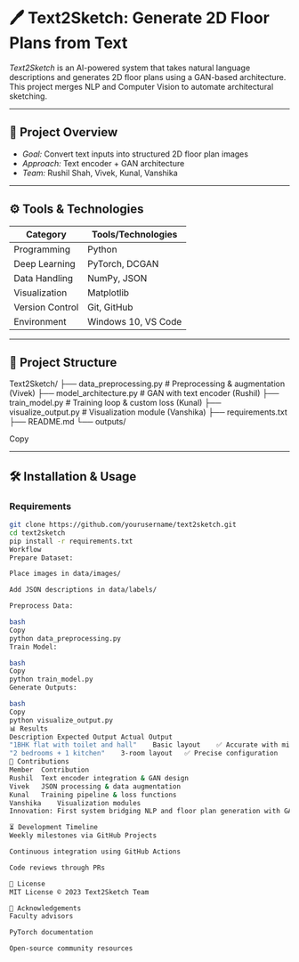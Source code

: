 # 🖊 Text2Sketch: Generate 2D Floor Plans from Text

*Text2Sketch* is an AI-powered system that takes natural language descriptions and generates 2D floor plans using a GAN-based architecture. This project merges NLP and Computer Vision to automate architectural sketching.


---

## 📌 Project Overview

- *Goal:* Convert text inputs into structured 2D floor plan images
- *Approach:* Text encoder + GAN architecture
- *Team:* Rushil Shah, Vivek, Kunal, Vanshika

---

## ⚙ Tools & Technologies

| Category          | Tools/Technologies       |
|-------------------|--------------------------|
| Programming       | Python                   |
| Deep Learning     | PyTorch, DCGAN           |
| Data Handling     | NumPy, JSON              |
| Visualization     | Matplotlib               |
| Version Control   | Git, GitHub              |
| Environment       | Windows 10, VS Code      |

---

## 🧩 Project Structure
Text2Sketch/
├── data_preprocessing.py # Preprocessing & augmentation (Vivek)
├── model_architecture.py # GAN with text encoder (Rushil)
├── train_model.py # Training loop & custom loss (Kunal)
├── visualize_output.py # Visualization module (Vanshika)
├── requirements.txt
├── README.md
└── outputs/

Copy

---

## 🛠 Installation & Usage

### Requirements
```bash
git clone https://github.com/yourusername/text2sketch.git
cd text2sketch
pip install -r requirements.txt
Workflow
Prepare Dataset:

Place images in data/images/

Add JSON descriptions in data/labels/

Preprocess Data:

bash
Copy
python data_preprocessing.py
Train Model:

bash
Copy
python train_model.py
Generate Outputs:

bash
Copy
python visualize_output.py
📊 Results
Description	Expected Output	Actual Output
"1BHK flat with toilet and hall"	Basic layout	✅ Accurate with minor scaling
"2 bedrooms + 1 kitchen"	3-room layout	✅ Precise configuration
👥 Contributions
Member	Contribution
Rushil	Text encoder integration & GAN design
Vivek	JSON processing & data augmentation
Kunal	Training pipeline & loss functions
Vanshika	Visualization modules
Innovation: First system bridging NLP and floor plan generation with GANs

⏳ Development Timeline
Weekly milestones via GitHub Projects

Continuous integration using GitHub Actions

Code reviews through PRs

📜 License
MIT License © 2023 Text2Sketch Team

🙏 Acknowledgements
Faculty advisors

PyTorch documentation

Open-source community resources
